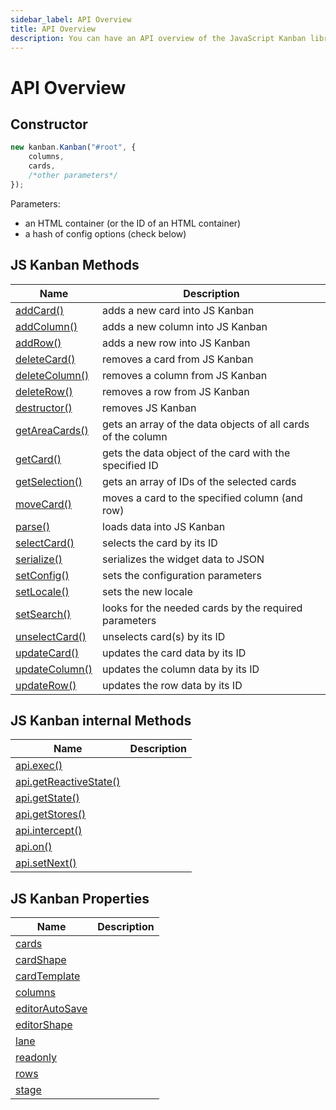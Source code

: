 ```yaml
---
sidebar_label: API Overview
title: API Overview
description: You can have an API overview of the JavaScript Kanban library in the documentation. Browse developer guides and API reference, try out code examples and live demos.
---
```


# API Overview

## Constructor

~~~js
new kanban.Kanban("#root", {
	columns,
	cards,
	/*other parameters*/
});
~~~

Parameters:

- an HTML container (or the ID of an HTML container)
- a hash of config options (check below)

## JS Kanban Methods

| Name                                         				  		| Description                                            			 |
| ----------------------------------------------------------| -------------------------------------------------------------|
| [addCard()](../methods/js_kanban_addcard_method)  	  		| adds a new card into JS Kanban          				   			 		 |
| [addColumn()](../methods/js_kanban_addcolumn_method)  		| adds a new column into JS Kanban                   		 	 		 |
| [addRow()](../methods/js_kanban_addrow_method)    	  		| adds a new row into JS Kanban                      					 |
| [deleteCard()](../methods/js_kanban_deletecard_method)		| removes a card from JS Kanban                      			   	 |
| [deleteColumn()](../methods/js_kanban_deletecolumn_method)| removes a column from JS Kanban                      			 	 |
| [deleteRow()](../methods/js_kanban_deleterow_method)      | removes a row from JS Kanban                        		   	 |
| [destructor()](../methods/js_kanban_destructor_method)		| removes JS Kanban                   								   			 |
| [getAreaCards()](../methods/js_kanban_getareacards_method)| gets an array of the data objects of all cards of the column |
| [getCard()](../methods/js_kanban_getcard_method)      		| gets the data object of the card with the specified ID 			 |
| [getSelection()](../methods/js_kanban_getselection_method)| gets an array of IDs of the selected cards			 						 |
| [moveCard()](../methods/js_kanban_movecard_method)      	| moves a card to the specified column (and row)			 				 |
| [parse()](../methods/js_kanban_parse_method)      				| loads data into JS Kanban			 													  	 |
| [selectCard()](../methods/js_kanban_selectcard_method)    | selects the card by its ID  														 		 |
| [serialize()](../methods/js_kanban_serialize_method)      | serializes the widget data to JSON  					          		 |
| [setConfig()](../methods/js_kanban_setconfig_method)      | sets the configuration parameters 					          		   |
| [setLocale()](../methods/js_kanban_setlocale_method)      | sets the new locale  			                        		       |
| [setSearch()](../methods/js_kanban_setsearch_method)      | looks for the needed cards by the required parameters 			 |
| [unselectCard()](../methods/js_kanban_unselectcard_method)| unselects card(s) by its ID			  													 |
| [updateCard()](../methods/js_kanban_updatecard_method)    | updates the card data	by its ID	  													 |
| [updateColumn()](../methods/js_kanban_updatecolumn_method)| updates the column data	by its ID	  												 |
| [updateRow()](../methods/js_kanban_updaterow_method)      | updates the row data by its ID	  													 |

## JS Kanban internal Methods

| Name                               																     | Description                               |
| -----------------------------------------------------------------------| ----------------------------------------- |
| [api.exec()](../internal/js_kanban_exec_method) 											 |      |
| [api.getReactiveState()](../internal/js_kanban_getreactivestate_method)|      |
| [api.getState()](../internal/js_kanban_getstate_method)    					   |      |
| [api.getStores()](../internal/js_kanban_getstores_method)    				   |      |
| [api.intercept()](../internal/js_kanban_intercept_method)   					 |      |
| [api.on()](../internal/js_kanban_on_method)   											   |      |
| [api.setNext()](../internal/js_kanban_setnext_method)     						 |      |

## JS Kanban Properties

| Name                                           		         | Description                                           |
| -----------------------------------------------------------| ----------------------------------------------------- |
| [cards](../config/js_kanban_cards_config) 				         |  				|
| [cardShape](../config/js_kanban_cardshape_config)          |  				|
| [cardTemplate](../config/js_kanban_cardtemplate)           |          |
| [columns](../config/js_kanban_columns_config)              |          |
| [editorAutoSave](../config/js_kanban_editorautosave_config)|          |
| [editorShape](../config/js_kanban_editorshape_config) 	   |  				|
| [lane](../config/js_kanban_lane_config)        	           |          |
| [readonly](../config/js_kanban_readonly_config)            |      	  |
| [rows](../config/js_kanban_rows_config)                    |          |
| [stage](../config/js_kanban_stage_config)                  |          |
